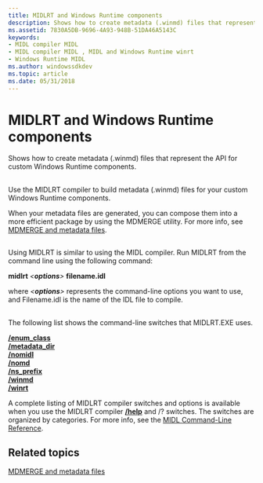 ```yaml
---
title: MIDLRT and Windows Runtime components
description: Shows how to create metadata (.winmd) files that represent the API for custom Windows Runtime components.
ms.assetid: 7830A5DB-9696-4A93-948B-51DA46A5143C
keywords:
- MIDL compiler MIDL
- MIDL compiler MIDL , MIDL and Windows Runtime winrt
- Windows Runtime MIDL
ms.author: windowssdkdev
ms.topic: article
ms.date: 05/31/2018
---
```


# MIDLRT and Windows Runtime components

Shows how to create metadata (.winmd) files that represent the API for custom Windows Runtime components.

## 

Use the MIDLRT compiler to build metadata (.winmd) files for your custom Windows Runtime components.

When your metadata files are generated, you can compose them into a more efficient package by using the MDMERGE utility. For more info, see [MDMERGE and metadata files](mdmerge-and-metadata-files.md).

## 

Using MIDLRT is similar to using the MIDL compiler. Run MIDLRT from the command line using the following command:

**midlrt** *<***options***>* **filename.idl**

where *<***options***>* represents the command-line options you want to use, and Filename.idl is the name of the IDL file to compile.

## 

The following list shows the command-line switches that MIDLRT.EXE uses.

<dl>

[**/enum\_class**](-enum-class.md)  
[**/metadata\_dir**](-metadata-dir.md)  
[**/nomidl**](-nomidl.md)  
[**/nomd**](-nomd.md)  
[**/ns\_prefix**](-ns-prefix.md)  
[**/winmd**](-metadata-dir.md)  
[**/winrt**](-winmd.md)  
</dl>

A complete listing of MIDLRT compiler switches and options is available when you use the MIDLRT compiler [**/help**](-help-.md) and /? switches. The switches are organized by categories. For more info, see the [MIDL Command-Line Reference](midl-command-line-reference.md).

## Related topics

<dl> <dt>

[MDMERGE and metadata files](mdmerge-and-metadata-files.md)
</dt> </dl>

 

 




